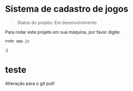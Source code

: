 <h1>Sistema de cadastro de jogos</h1>

> Status do projeto: Em desenvolvimento

Para rodar este projeto em sua máquina, por favor digite:

```
node app.js
```

:)

# teste

Alteração para o git pull!
